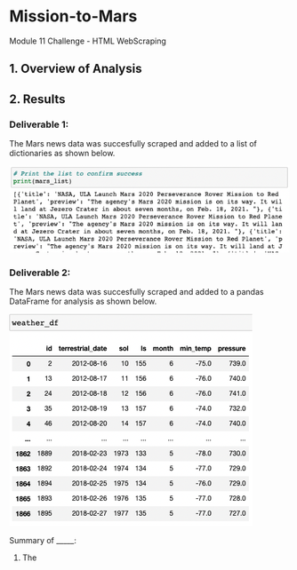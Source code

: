 # Mission-to-Mars
Module 11 Challenge - HTML WebScraping


## 1. Overview of Analysis 


## 2. Results


### Deliverable 1:

The Mars news data was succesfully scraped and added to a list of dictionaries as shown below. 

![dev_1](images/List_of_dict.png "Dictionaries in a list")


### Deliverable 2: 

The Mars news data was succesfully scraped and added to a pandas DataFrame for analysis as shown below.

![dev_1](images/DataFrame.png "June Image")



Summary of _____:
  1. The 
